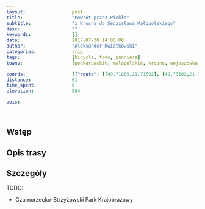 ```yaml
---
layout:                 post
title:                  "Powrót przez Piekło"
subtitle:               "z Krosna do Sędzisława Małopolskiego"
desc:                   ""
keywords:               []
date:                   2017-07-30 14:00:00
author:                 "Aleksander Kwiatkowski"
categories:             trip
tags:                   [bicycle, todo, panniers]
towns:                  [podkarpackie, malopolskie, krosno, wojaszowka, wisniowa, strzyzow, czudec, wielopole_skrzynskie, iwierzyce, sedziszow_malopolski]

coords:                 [{"route": [[49.71809,21.71592], [49.73102,21.71189], [49.73967,21.73189], [49.75581,21.71704], [49.76313,21.70485], [49.77427,21.68837], [49.78070,21.68202], [49.78802,21.69198], [49.81018,21.65807], [49.83803,21.62177], [49.85436,21.62486], [49.85856,21.65790], [49.86620,21.64597], [49.87156,21.66554], [49.88572,21.67018], [49.90253,21.66889], [49.90905,21.69490], [49.91431,21.71979], [49.93376,21.70683], [49.93939,21.69035], [49.94718,21.69378], [49.96772,21.69610], [49.98974,21.72708], [50.00321,21.75489], [50.02593,21.75695], [50.05079,21.74597], [50.06942,21.72863], [50.07008,21.69764], [50.07509,21.69438]], "type": "bicycle"}]
distance:               61
time_spent:             6
elevation:              584  

pois:

---
```



Wstęp
-----

Opis trasy
----------


Szczegóły
---------

TODO:

* Czarnorzecko-Strzyżowski Park Krajobrazowy
